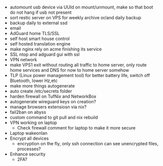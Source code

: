- automount usb device via UUId on mount/unmount, make so that boot do not hang if usb not present
- sort restic server on VPS for weekly archive or/and daily backup
- backup daily to external ssd
- email
- AdGuard home TLS/SSL
- self host smart house control
- self hosted translation engine
- make nginx rely on acme finishing its service
- SSL ntop and adguard gui with ssl
- VPN network
- make VPS1 exit without routing all traffic to home server, only route home services and DNS for now to home server somehow
- TLP (Linux power management tool) for better battery life, switch off Bluetooth, lower Hz,etc
- make more things autogenerate
- auto create /etc/secrets folder
- harden firewall on TufNix and NetworkBox
- autogenerate wireguard keys on creation?
- manage browsers extensiosn via nix?
- fail2ban on abyss
- custom command to git pull and nix rebuild
- VPN working on laptop
  - Check firewall comment for laptop to make it more secure
- Laptop wakeonlan
- Encrypt all devices
  - encryption on the fly, only ssh connection can see unencrypted files, processes?
- Enhance security
  - 2FA?
